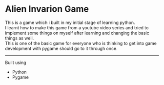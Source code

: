 # Alien Invarion Game
This is a game which i built in my initial stage of learning python.
<br>
I learnt how to make this game from a youtube video series and tried to implement some things on myself after learning and changing the basic things as well.
<br>
This is one of the basic game for everyone who is thinking to get into game development with pygame should go to it through once.
___
Built using
* Python
* Pygame
